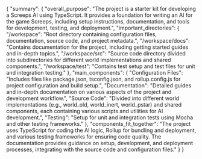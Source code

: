 {
  "summary": {
    "overall_purpose": "The project is a starter kit for developing a Screeps AI using TypeScript. It provides a foundation for writing an AI for the game Screeps, including setup instructions, documentation, and tools for development, testing, and deployment.",
    "important_directories": {
      "/workspace": "Root directory containing configuration files, documentation, source code, and project metadata.",
      "/workspace/docs": "Contains documentation for the project, including getting started guides and in-depth topics.",
      "/workspace/src": "Source code directory divided into subdirectories for different world implementations and shared components.",
      "/workspace/test": "Contains test setup and test files for unit and integration testing."
    },
    "main_components": {
      "Configuration Files": "Includes files like package.json, tsconfig.json, and rollup.config.js for project configuration and build setup.",
      "Documentation": "Detailed guides and in-depth documentation on various aspects of the project and development workflow.",
      "Source Code": "Divided into different world implementations (e.g., world_old, world_inert, world_pstar) and shared components, each containing various scripts and utilities for AI development.",
      "Testing": "Setup for unit and integration tests using Mocha and other testing frameworks."
    },
    "components_fit_together": "The project uses TypeScript for coding the AI logic, Rollup for bundling and deployment, and various testing frameworks for ensuring code quality. The documentation provides guidance on setup, development, and deployment processes, integrating with the source code and configuration files."
  }
}